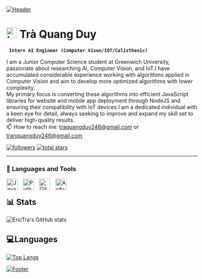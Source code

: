 [![Header](https://capsule-render.vercel.app/api?type=waving&color=12121&height=120&fontAlignY=25&section=header&fontAlign=25&animation=twinkling&text=Welcome%20to%20my%20GitHub%20profile!&fontSize=20&fontColor=FFFF&width=100%)](#)
# <img src="https://user-images.githubusercontent.com/1303154/88677602-1635ba80-d120-11ea-84d8-d263ba5fc3c0.gif" width="28px" alt="hi"> Trà Quang Duy 

**` Intern AI Engineer (Computer Vison/IOT/Calisthenic)`**

I am a Junior Computer Science student at Greenwich University, passionate about researching AI, Computer Vision, and IoT.I have accumulated considerable experience working with algorithms applied in Computer Vision and aim to develop more optimized algorithms with lower complexity.
<br />
My primary focus is converting these algorithms into efficient JavaScript libraries for website and mobile app deployment through NodeJS and ensuring their compatibility with IoT devices.I am a dedicated individual with a keen eye for detail, always seeking to improve and expand my skill set to deliver high-quality results.
<br />
📫 How to reach me: traquangduy246@gmail.com or tranquangduy246@gmail.com
   <p align="left">
      <a href="https://github.com/EricTra?tab=followers">
         <img alt="followers" title="Follow me on Github" src="https://custom-icon-badges.demolab.com/github/followers/EricTra?color=236ad3&labelColor=1155ba&style=for-the-badge&logo=person-add&label=Follow&logoColor=white"/></a>
      <a href="https://github.com/EricTra?tab=repositories&sort=stargazers">
         <img alt="total stars" title="Total stars on GitHub" src="https://custom-icon-badges.demolab.com/github/stars/EricTra?color=55960c&style=for-the-badge&labelColor=488207&logo=star"/></a>
   </p>

---

### 🧰 Languages and Tools

<img align="left" alt="Java" width="30px" style="padding-right:10px;" src="https://cdn.jsdelivr.net/gh/devicons/devicon/icons/java/java-original.svg"/>
<img align="left" alt="Python" width="30px" style="padding-right:10px;" src="https://cdn.jsdelivr.net/gh/devicons/devicon/icons/python/python-plain.svg" />
<img align="left" alt="GitHub" width="30px" style="padding-right:10px;" src="https://cdn.jsdelivr.net/gh/devicons/devicon/icons/github/github-original.svg" />
<img align="left" alt="Ardunio" width="30px" style="padding-right:10px;" src="https://cdn.jsdelivr.net/gh/devicons/devicon/icons/arduino/arduino-original.svg" />
<br />

## 📊 Stats
![EricTra's GitHub stats](https://github-readme-stats.vercel.app/api?username=erictra&show_icons=true&theme=gruvbox)

<!-- ![GitHub Streak](https://streak-stats.demolab.com?user=erictra&theme=gruvbox&border_radius=4.5) -->

## 💻Languages

[![Top Langs](https://github-readme-stats.vercel.app/api/top-langs/?username=erictra&&langs_count=10&theme=gruvbox&hide=html&layout=compact)](https://www.github.com/Erictra)


[![Footer](https://capsule-render.vercel.app/api?type=waving&color=121212&height=120&fontAlignY=75&section=footer&fontAlign=25&animation=twinkling&text=That%27s%20all,%20have%20a%20good%20day!&fontSize=20&fontColor=FFFFFF)](#)
